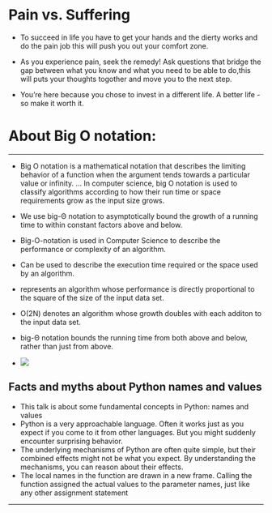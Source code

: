 # Pain vs. Suffering
- To succeed in life you have to get your hands and the dierty works and do the pain job this will push you out your comfort zone. 

- As you experience pain, seek the remedy! Ask questions that bridge the gap between what you know and what you need to be able to do,this will puts your thoughts togother and move you to the next step.
- You’re here because you chose to invest in a different life. A better life - so make it worth it.



# About Big O notation:

---
- Big O notation is a mathematical notation that describes the limiting behavior of a function when the argument tends towards a particular value or infinity. ... In computer science, big O notation is used to classify algorithms according to how their run time or space requirements grow as the input size grows.

- We use big-Θ notation to asymptotically bound the growth of a running time to within constant factors above and below.

- Big-O-notation is used in Computer Science to describe the performance or complexity of an algorithm.

- Can be used to describe the execution time required or the space used by an algorithm.

- represents an algorithm whose performance is directly proportional to the square of the size of the input data set.

- O(2N) denotes an algorithm whose growth doubles with each additon to the input data set.

- big-Θ notation bounds the running time from both above and below, rather than just from above.

- ![](https://images.squarespace-cdn.com/content/v1/51e97622e4b001fd0a6bba71/1521928168525-QM8F87Q76TVYKLO33A0N/Big%2BO%2BNotation%2BSummary.jpg)


## Facts and myths about Python names and values

- This talk is about some fundamental concepts in Python: names and values
- Python is a very approachable language. Often it works just as you expect if you come to it from other languages. But you might suddenly encounter surprising behavior.
- The underlying mechanisms of Python are often quite simple, but their combined effects might not be what you expect. By understanding the mechanisms, you can reason about their effects.
- The local names in the function are drawn in a new frame. Calling the function assigned the actual values to the parameter names, just like any other assignment statement

---
